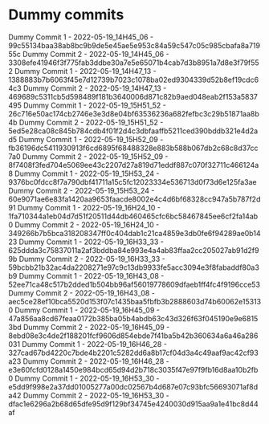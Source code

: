 # Dummy commits

Dummy Commit 1 - 2022-05-19_14H45_06 - 99c55134baa38ab8bc9b9de5e45ae5e953c84a59c547c05c985cbafa8a71955c
Dummy Commit 2 - 2022-05-19_14H45_06 - 3308efe41946f3f775fab3ddbe30a7e5e65071b4cab7d3b8951a7d8e3f79f552
Dummy Commit 1 - 2022-05-19_14H47_13 - 1388883b7b6063f45e7d12739b7023c1078ba02ed9304339d52b8ef19cdc64c3
Dummy Commit 2 - 2022-05-19_14H47_13 - 469689c5311cb5d598489f181b3640006d871c82b9aed048eab2f153a5837495
Dummy Commit 1 - 2022-05-19_15H51_52 - 26c716e50ac174cb2746e3e3d8e04bf63536236a682fefbc3c29b51871aa8b4b
Dummy Commit 2 - 2022-05-19_15H51_52 - 5ed5e28ca08c845b784cdb4f01f2d4c3dbfaaffb5211ced390bddb321e4d2ad5
Dummy Commit 1 - 2022-05-19_15H52_09 - fb36196dc5411930913f6cd6895f68488328e883b588b067db2c68c8d37cc7a0
Dummy Commit 2 - 2022-05-19_15H52_09 - 8f7408f3fed704e5069ee43c2207d27a819d71eddf887c070f32711c466124a8
Dummy Commit 1 - 2022-05-19_15H53_24 - 9376bc0fdcc8f7a790dbf41711a15c5fc12023334e536713d0f73d6e125fa3ae
Dummy Commit 2 - 2022-05-19_15H53_24 - 60e9071ae6e83fa1420aa9653faacde8002e4c4d6bf68328cc947a5b787f2d91
Dummy Commit 1 - 2022-05-19_16H24_10 - 1fa710344a1eb04d7d51f20511d44db460465cfc6bc58467845ee6cf2fa14ab0
Dummy Commit 2 - 2022-05-19_16H24_10 - 349266b7b5bca318208347ff0c404dab1c21ca4859e3db0fe6f94289ae0b1423
Dummy Commit 1 - 2022-05-19_16H33_33 - 625ddda3c75837011a2af3bddba84e993e4a4ab83ffaa2cc205027ab91d2f99b
Dummy Commit 2 - 2022-05-19_16H33_33 - 59bcbb21b32ac4da2208271e97c9c13db9933fe5acc3094e3f8fabaddf80a3b9
Dummy Commit 1 - 2022-05-19_16H43_08 - 52ee71ca48c517b2dded1b504bb96af56019778609dfaeb1ff4fc4f9196cce53
Dummy Commit 2 - 2022-05-19_16H43_08 - aec5ce28ef10bca5520d153f07c1435baa5fbfb3b2888603d74b60062e153130
Dummy Commit 1 - 2022-05-19_16H45_09 - 47a856aa8cd67feaa0172b385ba05b4abdb63c43d326f63f045190e9e68153bd
Dummy Commit 2 - 2022-05-19_16H45_09 - 8ebd08e3c4de2f188201fcf9606d854ebde7f41ba5b42b360634a6a46a286031
Dummy Commit 1 - 2022-05-19_16H46_28 - 327cad67bd4220c7bde4b2201c5282dd6a8b17cf04d3a4c49aaf9ac42cf93a23
Dummy Commit 2 - 2022-05-19_16H46_28 - e3e60fcfd0128a1450e984bcd65d94d2b718c3035f47e97f9fb16d8aa10b2fb0
Dummy Commit 1 - 2022-05-19_16H53_30 - e5dd9f998e2a37dd01005277a00dc02567b4d687e07c93bfc56693071af8da42
Dummy Commit 2 - 2022-05-19_16H53_30 - dfac1e6296a2b68d65dfe95d9f129bf34745e4240030d915aa9a1e41bc8d44af
